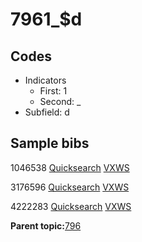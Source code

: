 # 7961\_$d

## Codes

-   Indicators
    -   First: 1
    -   Second: \_
-   Subfield: d

## Sample bibs

1046538 [Quicksearch](https://search.library.yale.edu/catalog/1046538) [VXWS](http://prodorbis.library.yale.edu:7014/vxws/GetHoldingsService?bibId=1046538)

3176596 [Quicksearch](https://search.library.yale.edu/catalog/3176596) [VXWS](http://prodorbis.library.yale.edu:7014/vxws/GetHoldingsService?bibId=3176596)

4222283 [Quicksearch](https://search.library.yale.edu/catalog/4222283) [VXWS](http://prodorbis.library.yale.edu:7014/vxws/GetHoldingsService?bibId=4222283)

**Parent topic:**[796](../../tags/796/796.md)

